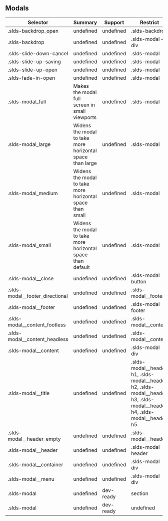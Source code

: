 

## Modals

| Selector | Summary | Support | Restrict | Variant |
|-------|-------|-------|-------|-------|
| .slds-backdrop_open | undefined | undefined | .slds-backdrop | undefined |
| .slds-backdrop | undefined | undefined | .slds-modal ~ div | undefined |
| .slds-slide-down-cancel | undefined | undefined | .slds-modal | undefined |
| .slds-slide-up-saving | undefined | undefined | .slds-modal | undefined |
| .slds-slide-up-open | undefined | undefined | .slds-modal | undefined |
| .slds-fade-in-open | undefined | undefined | .slds-modal | undefined |
| .slds-modal_full | Makes the modal full screen in small viewports | undefined | .slds-modal | undefined |
| .slds-modal_large | Widens the modal to take more horizontal space than large | undefined | .slds-modal | undefined |
| .slds-modal_medium | Widens the modal to take more horizontal space than small | undefined | .slds-modal | undefined |
| .slds-modal_small | Widens the modal to take more horizontal space than default | undefined | .slds-modal | undefined |
| .slds-modal__close | undefined | undefined | .slds-modal button | undefined |
| .slds-modal__footer_directional | undefined | undefined | .slds-modal__footer | undefined |
| .slds-modal__footer | undefined | undefined | .slds-modal footer | undefined |
| .slds-modal__content_footless | undefined | undefined | .slds-modal__content | undefined |
| .slds-modal__content_headless | undefined | undefined | .slds-modal__content | undefined |
| .slds-modal__content | undefined | undefined | .slds-modal div | undefined |
| .slds-modal__title | undefined | undefined | .slds-modal__header h1, .slds-modal__header h2, .slds-modal__header h3, .slds-modal__header h4, .slds-modal__header h5 | undefined |
| .slds-modal__header_empty | undefined | undefined | .slds-modal__header | undefined |
| .slds-modal__header | undefined | undefined | .slds-modal header | undefined |
| .slds-modal__container | undefined | undefined | .slds-modal div | undefined |
| .slds-modal__menu | undefined | undefined | .slds-modal div | undefined |
| .slds-modal | undefined | dev-ready | section | true |
| .slds-modal | undefined | dev-ready | undefined | undefined |